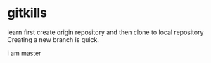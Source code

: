 # gitkills
learn first create origin repository and then clone to local repository
Creating a new branch is quick.


i am master
